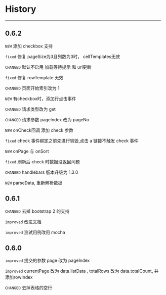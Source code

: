 # History

---

## 0.6.2

`NEW` 添加 checkbox 支持

`fixed` 修复 pageSize为3且列数为3时， cellTemplates无效

`CHANGED` 默认不启用 加载等待提示 和 url更新

`fixed` 修复 rowTemplate 无效

`CHANGED` 页面开始索引改为 1

`NEW` 有checkbox时，添加行点击事件

`CHANGED` 请求类型改为 get

`CHANGED` 请求参数 pageIndex 改为 pageNo

`NEW` onCheck回调 添加 check 参数

`fixed` check 事件绑定之前先进行销毁,点击 a 链接不触发 check 事件

`NEW` onPage 与 onSort

`fixed` 刷新后 check 时数据没返回问题

`CHANGED` handlebars 版本升级为 1.3.0

`NEW` parseData, 重新解析数据

## 0.6.1

`CHANGED` 去掉 bootstrap 2 的支持

`improved` 改进文档

`improved` 测试用例改用 mocha


## 0.6.0

`improved` 提交的参数 page 改为 pageIndex

`improved` currentPage 改为 data.listData , totalRows 改为 data.totalCount, 并添加rowIndex

`CHANGED` 去掉表格的空行
